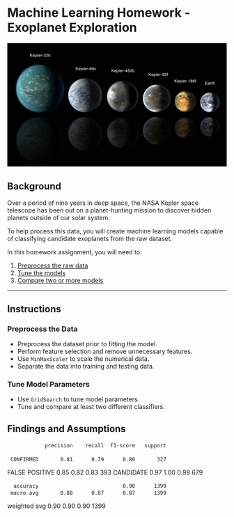 # Machine Learning Homework - Exoplanet Exploration

![exoplanets.jpg](Images/exoplanets.jpg)

## Background

Over a period of nine years in deep space, the NASA Kepler space telescope has been out on a planet-hunting mission to discover hidden planets outside of our solar system.

To help process this data, you will create machine learning models capable of classifying candidate exoplanets from the raw dataset.

In this homework assignment, you will need to:

1. [Preprocess the raw data](#Preprocessing)
2. [Tune the models](#Tune-Model-Parameters)
3. [Compare two or more models](#Evaluate-Model-Performance)

- - -

## Instructions

### Preprocess the Data

* Preprocess the dataset prior to fitting the model.
* Perform feature selection and remove unnecessary features.
* Use `MinMaxScaler` to scale the numerical data.
* Separate the data into training and testing data.

### Tune Model Parameters

* Use `GridSearch` to tune model parameters.
* Tune and compare at least two different classifiers.


## Findings and Assumptions




                precision    recall  f1-score   support

     CONFIRMED       0.81      0.79      0.80       327
FALSE POSITIVE       0.85      0.82      0.83       393
     CANDIDATE       0.97      1.00      0.98       679

      accuracy                           0.90      1399
     macro avg       0.88      0.87      0.87      1399
  weighted avg       0.90      0.90      0.90      1399

